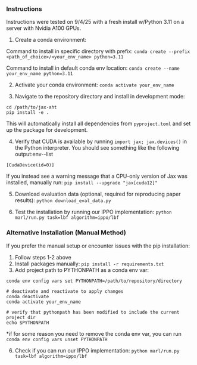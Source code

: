 ### Instructions
Instructions were tested on 9/4/25 with a fresh install w/Python 3.11 on a server with Nvidia A100 GPUs.

1. Create a conda environment: 

Command to install in specific directory with prefix:
 ```conda create --prefix <path_of_choice>/<your_env_name> python=3.11```

Command to install in default conda env location: 
```conda create --name your_env_name python=3.11```

2. Activate your conda environment:
```conda activate your_env_name```

3. Navigate to the repository directory and install in development mode:
```
cd /path/to/jax-aht
pip install -e .
```

This will automatically install all dependencies from `pyproject.toml` and set up the package for development.

4. Verify that CUDA is available by running `import jax; jax.devices()` in the Python interpreter.
You should see something like the following output:env--list
```
[CudaDevice(id=0)]
```

If you instead see a warning message that a CPU-only version of Jax was installed, manually run: 
```pip install --upgrade "jax[cuda12]"```

5. Download evaluation data (optional, required for reproducing paper results):
```python download_eval_data.py```

6. Test the installation by running our IPPO implementation: 
```python marl/run.py task=lbf algorithm=ippo/lbf```

### Alternative Installation (Manual Method)

If you prefer the manual setup or encounter issues with the pip installation:

1. Follow steps 1-2 above
2. Install packages manually: `pip install -r requirements.txt`
3. Add project path to PYTHONPATH as a conda env var:
```
conda env config vars set PYTHONPATH=/path/to/repository/directory

# deactivate and reactivate to apply changes
conda deactivate 
conda activate your_env_name

# verify that pythonpath has been modified to include the current project dir
echo $PYTHONPATH
```

*if for some reason you need to remove the conda env var, you can run 
```conda env config vars unset PYTHONPATH```

6. Check if you can run our IPPO implementation: 
```python marl/run.py task=lbf algorithm=ippo/lbf```

